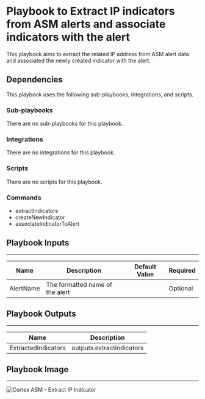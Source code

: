 # Playbook to Extract IP indicators from ASM alerts and associate indicators with the alert

This playbook aims to extract the related IP address from ASM alert data and associated the newly created indicator with the alert. 

## Dependencies
This playbook uses the following sub-playbooks, integrations, and scripts.

### Sub-playbooks
There are no sub-playbooks for this playbook.

### Integrations
There are no integrations for this playbook.

### Scripts
There are no scripts for this playbook.

### Commands
* extractIndicators
* createNewIndicator
* associateIndicatorToAlert

## Playbook Inputs
---
| **Name** | **Description** | **Default Value** | **Required** |
| --- | --- | --- | --- |
| AlertName | The formatted name of the alert | | Optional |


## Playbook Outputs
---
| **Name** | **Description** |
| --- | --- |
| ExtractedIndicators | outputs.extractindicators |

## Playbook Image
---
![Cortex ASM - Extract IP Indicator](../../doc_files/Cortex_ASM_-_Extract_IP_Indicator.png/n)